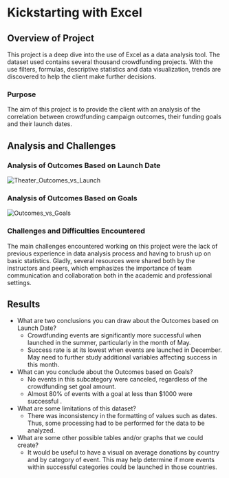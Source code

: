 # Kickstarting with Excel

## Overview of Project

This project is a deep dive into the use of Excel as a data analysis tool. The dataset used contains several thousand crowdfunding projects. With the use filters, formulas, descriptive statistics and data visualization, trends are discovered to help the client make further decisions.

### Purpose

The aim of this project is to provide the client with an analysis of the correlation between crowdfunding campaign outcomes, their funding goals and their launch dates. 

## Analysis and Challenges

### Analysis of Outcomes Based on Launch Date

![Theater_Outcomes_vs_Launch](path/to/Theater_Outcomes_vs_Launch.png)

### Analysis of Outcomes Based on Goals

![Outcomes_vs_Goals](path/to/Outcomes_vs_Goals.png)

### Challenges and Difficulties Encountered

The main challenges encountered working on this project were the lack of previous experience in data analysis process and having to brush up on basic statistics. Gladly, several resources were shared both by the instructors and peers, which emphasizes the importance of team communication and collaboration both in the academic and professional settings. 

## Results

- What are two conclusions you can draw about the Outcomes based on Launch Date?
  - Crowdfunding events are significantly more successful when launched in the summer, particularly in the month of May. 
  - Success rate is at its lowest when events are launched in December. May need to further study additional variables affecting success in this month. 
- What can you conclude about the Outcomes based on Goals?
  - No events in this subcategory were canceled, regardless of the crowdfunding set goal amount. 
  - Almost 80% of events with a goal at less than $1000 were successful .
- What are some limitations of this dataset?
  - There was inconsistency in the formatting of values such as dates. Thus, some processing had to be performed for the data to be analyzed.
- What are some other possible tables and/or graphs that we could create?
  - It would be useful to have a visual on average donations by country and by category of event. This may help determine if more events within successful categories could be launched in those countries. 
